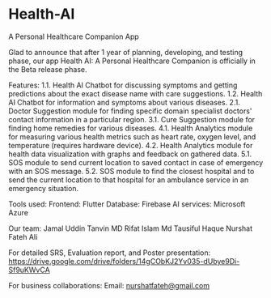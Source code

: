 # Health-AI
A Personal Healthcare Companion App

Glad to announce that after 1 year of planning, developing, and testing phase, our app Health AI: A Personal Healthcare Companion is officially in the Beta release phase. 

Features: 
1.1. Health AI Chatbot for discussing symptoms and getting predictions about the exact disease name with care suggestions.
1.2. Health AI Chatbot for information and symptoms about various diseases.
2.1. Doctor Suggestion module for finding specific domain specialist doctors' contact information in a particular region.
3.1. Cure Suggestion module for finding home remedies for various diseases.
4.1. Health Analytics module for measuring various health metrics such as heart rate, oxygen level, and temperature (requires hardware device).
4.2. Health Analytics module for health data visualization with graphs and feedback on gathered data.
5.1. SOS module to send current location to saved contact in case of emergency with an SOS message.
5.2. SOS module to find the closest hospital and to send the current location to that hospital for an ambulance service in an emergency situation.

Tools used: 
Frontend: Flutter
Database: Firebase
AI services: Microsoft Azure

Our team:
Jamal Uddin Tanvin
MD Rifat Islam
Md Tausiful Haque
Nurshat Fateh Ali

For detailed SRS, Evaluation report, and Poster presentation:
https://drive.google.com/drive/folders/14gCObKJ2Yv035-dUbye9Di-Sf9uKWvCA

For business collaborations:
Email: nurshatfateh@gmail.com

